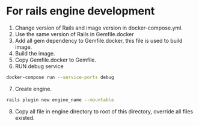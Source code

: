 # For rails engine development
1. Change version of Rails and image version in docker-compose.yml.
2. Use the same version of Rails in Gemfile.docker 
3. Add all gem dependency to Gemfile.docker, this file is used to build image.
4. Build the image.
5. Copy Gemfile.docker to Gemfile.
6. RUN debug service
```bash
docker-compose run --service-ports debug
```
7. Create engine.
```bash
rails plugin new engine_name --mountable

```
8. Copy all file in engine directory to root of this directory, override all files existed.
